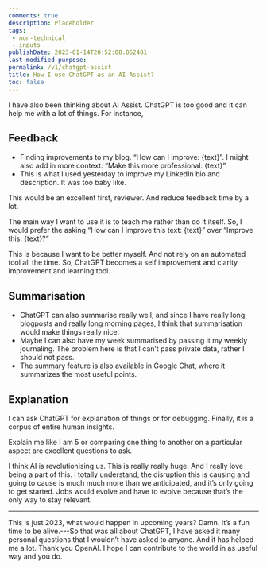 ```yaml
---
comments: true
description: Placeholder 
tags:
 - non-technical
 - inputs
publishDate: 2023-01-14T20:52:08.052481
last-modified-purpose: 
permalink: /v1/chatgpt-assist
title: How I use ChatGPT as an AI Assist?
toc: false
---
```


I have also been thinking about AI Assist. ChatGPT is too good and it can help me with a lot of things. For instance,

## Feedback

- Finding improvements to my blog. “How can I improve: {text}”. I might also add in more context: “Make this more professional: {text}”.
- This is what I used yesterday to improve my LinkedIn bio and description. It was too baby like.

This would be an excellent first, reviewer. And reduce feedback time by a lot.

The main way I want to use it is to teach me rather than do it itself. So, I would prefer the asking “How can I improve this text: {text}” over “Improve this: {text}?”

This is because I want to be better myself. And not rely on an automated tool all the time. So, ChatGPT becomes a self improvement and clarity improvement and learning tool.

## Summarisation

- ChatGPT can also summarise really well, and since I have really long blogposts and really long morning pages, I think that summarisation would make things really nice.
- Maybe I can also have my week summarised by passing it my weekly journaling. The problem here is that I can’t pass private data, rather I should not pass.
- The summary feature is also available in Google Chat, where it summarizes the most useful points.

## Explanation

I can ask ChatGPT for explanation of things or for debugging. Finally, it is a corpus of entire human insights.

Explain me like I am 5 or comparing one thing to another on a particular aspect are excellent questions to ask.

I think AI is revolutionising us. This is really really huge. And I really love being a part of this. I totally understand, the disruption this is causing and going to cause is much much more than we anticipated, and it’s only going to get started. Jobs would evolve and have to evolve because that’s the only way to stay relevant.

***

This is just 2023, what would happen in upcoming years? Damn. It’s a fun time to be alive.---So that was all about ChatGPT, I have asked it many personal questions that I wouldn’t have asked to anyone. And it has helped me a lot. Thank you OpenAI. I hope I can contribute to the world in as useful way and you do.
